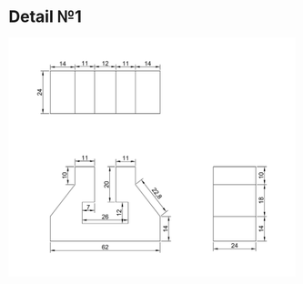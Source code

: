 # Detail №1

![Detail №1](https://github.com/OleksandrMarkov/getting-started-with-AutoCAD/blob/main/Detail1.jpg)


